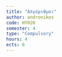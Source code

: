 ```yaml
---
title: "Αλγόριθμοι"
author: andronikos
code: ΗΥ020
semester: 4
type: "Compulsory"
hours: 4
ects: 6
---
```

